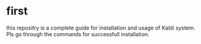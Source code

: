 # first
this repositry is a complete guide for installation and usage of Kaldi system.
Pls go through the commands for successfull installation.
